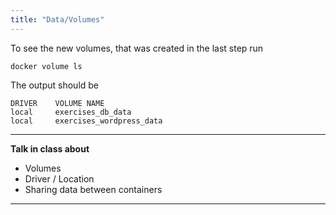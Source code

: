 ```yaml
---
title: "Data/Volumes"
---
```


To see the new volumes, that was created in the last step run
```execute
docker volume ls
```
The output should be 
```
DRIVER    VOLUME NAME
local     exercises_db_data
local     exercises_wordpress_data
```

---
**Talk in class about**

- Volumes
- Driver / Location
- Sharing data between containers
---